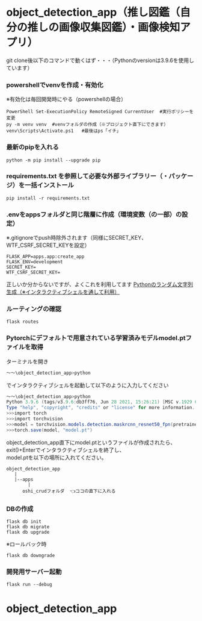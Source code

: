 # object_detection_app（推し図鑑（自分の推しの画像収集図鑑）・画像検知アプリ）

git clone後以下のコマンドで動くはず・・・（Pythonのversionは3.9.6を使用しています）

<h3>powershellでvenvを作成・有効化</h3>

※有効化は毎回開発時にやる（powershellの場合）

```
PowerShell Set-ExecutionPolicy RemoteSigned CurrentUser  #実行ポリシーを変更
py -m venv venv  #venvフォルダの作成（※プロジェクト直下にできます）
venv\Scripts\Activate.ps1   #最後はps「イチ」
```

<h3>最新のpipを入れる</h3>

```
python -m pip install --upgrade pip
```
<h3>requirements.txt を参照して必要な外部ライブラリー（・パッケージ）を一括インストール</h3>

```
pip install -r requirements.txt
```

<h3>.envをappsフォルダと同じ階層に作成（環境変数（の一部）の設定）</h3>

※.gitignoreでpush時除外されます（同様にSECRET_KEY、WTF_CSRF_SECRET_KEYを設定）

```.env
FLASK_APP=apps.app:create_app
FLASK_ENV=development
SECRET_KEY=
WTF_CSRF_SECRET_KEY=
```

正しいか分からないですが、よくこれを利用してます
<a href="https://qiita.com/Scstechr/items/c3b2eb291f7c5b81902a">Pythonのランダム文字列生成（※インタラクティブシェルを通して利用）</a>

<h3>ルーティングの確認</h3>

```
flask routes
```

<h3>Pytorchにデフォルトで用意されている学習済みモデルmodel.ptファイルを取得</h3>
ターミナルを開き

```powershell
～～\object_detection_app>python
```
でインタラクティブシェルを起動して以下のように入力してください

```powershell
～～\object_detection_app>python
Python 3.9.6 (tags/v3.9.6:db3ff76, Jun 28 2021, 15:26:21) [MSC v.1929 64 bit (AMD64)] on win32　　　👈メッセージが出てきます
Type "help", "copyright", "credits" or "license" for more information.　　　　　　　　　　　　　　　　　※最後exit()+Enterで終了
>>>import torch
>>>import torchvision
>>>model = torchvision.models.detection.maskrcnn_resnet50_fpn(pretrained=True)
>>>torch.save(model, "model.pt")
```
object_detection_app直下にmodel.ptというファイルが作成されたら、exit()+Enterでインタラクティブシェルを終了し、<br>
model.ptを以下の場所に入れてください。

```
object_detection_app
   |
   |--apps
        |
      oshi_crudフォルダ  👈ココの直下に入れる
```

<h3>DBの作成</h3>

```
flask db init
flask db migrate
flask db upgrade
```
※ロールバック時

```
flask db downgrade
```


<h3>開発用サーバー起動</h3>

```
flask run --debug
```
# object_detection_app
